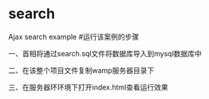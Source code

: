 # search
Ajax search example
#运行该案例的步骤

一、首相将通过search.sql文件将数据库导入到mysql数据库中

二、在该整个项目文件复制wamp服务器目录下

三、在服务器环环境下打开index.html查看运行效果
